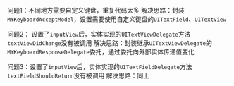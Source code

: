 问题1：不同地方需要自定义键盘，重复代码太多
解决思路：封装`MYKeyboardAcceptModel`，设置需要使用自定义键盘的`UITextField`、`UITextView`

问题2： 设置了`inputView`后，实体实现的`UITextViewDelegate`方法`textViewDidChange`没有被调用
解决思路：封装继承`UITextViewDelegate`的`MYKeyboardResponseDelegate`委托，通过委托向外部实体传递值变化

问题3：设置了`inputView`后，实体实现的`UITextFieldDelegate`方法`textFieldShouldReturn`没有被调用
解决思路：同上
